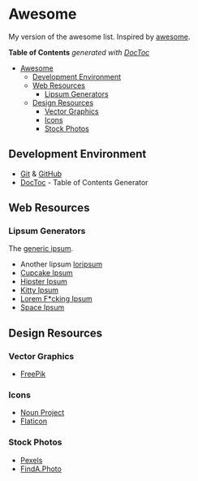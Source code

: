 # Awesome
My version of the awesome list. Inspired by [awesome](https://github.com/sindresorhus/awesome).

**Table of Contents**  *generated with [DocToc](http://doctoc.herokuapp.com/)*

- [Awesome](#)
	- [Development Environment](#)
	- [Web Resources](#)
		- [Lipsum Generators](#)
	- [Design Resources](#)
		- [Vector Graphics](#)
		- [Icons](#)
		- [Stock Photos](#)

## Development Environment

* [Git](https://git-scm.com) & [GitHub](github.com)
 * [DocToc](https://github.com/thlorenz/doctoc-web) - Table of Contents Generator

## Web Resources

### Lipsum Generators

The [generic ipsum](http://www.lipsum.com/).

* Another lipsum [loripsum](http://loripsum.net/)
* [Cupcake Ipsum](http://www.cupcakeipsum.com/)
* [Hipster Ipsum](http://hipsum.co/)
* [Kitty Ipsum](http://www.catipsum.com/)
* [Lorem F*cking Ipsum](http://loremfuckingipsum.com/)
* [Space Ipsum](http://spaceipsum.com/)

## Design Resources

### Vector Graphics

* [FreePik](http://www.freepik.com/)

### Icons

* [Noun Project](https://thenounproject.com/)
* [Flaticon](http://www.flaticon.com/)

### Stock Photos

* [Pexels](https://www.pexels.com)
* [FindA.Photo](http://finda.photo/)
